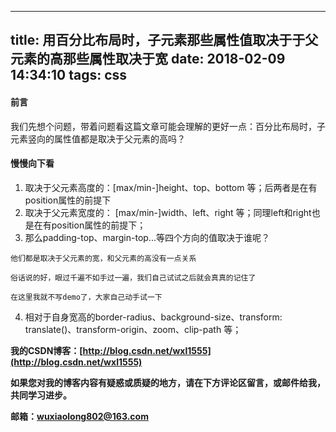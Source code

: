 
---
title: 用百分比布局时，子元素那些属性值取决于于父元素的高那些属性取决于宽
date: 2018-02-09 14:34:10
tags: css
---
#### 前言
我们先想个问题，带着问题看这篇文章可能会理解的更好一点：百分比布局时，子元素竖向的属性值都是取决于父元素的高吗？

#### 慢慢向下看

1. 取决于父元素高度的：[max/min-]height、top、bottom 等；后两者是在有position属性的前提下
2. 取决于父元素宽度的： [max/min-]width、left、right 等；同理left和right也是在有position属性的前提下；
3. 那么padding-top、margin-top...等四个方向的值取决于谁呢？
    
```
他们都是取决于父元素的宽，和父元素的高没有一点关系

俗话说的好，眼过千遍不如手过一遍，我们自己试试之后就会真真的记住了

在这里我就不写demo了，大家自己动手试一下
```

4. 相对于自身宽高的border-radius、background-size、transform: translate()、transform-origin、zoom、clip-path 等；



**我的CSDN博客：[http://blog.csdn.net/wxl1555](http://blog.csdn.net/wxl1555)**

**如果您对我的博客内容有疑惑或质疑的地方，请在下方评论区留言，或邮件给我，共同学习进步。**


**邮箱：wuxiaolong802@163.com**